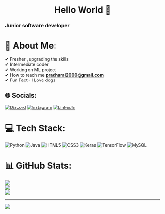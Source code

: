 
<h1 align="center">Hello World 👋 </h1>
<h3>Junior software developer</h3>


 # 💫 About Me:
✔ Fresher , upgrading the skills <br>✔ Intermediate coder<br>✔ Working on ML project<br>✔ How to reach me **pradharai2000@gmail.com** <br> ✔ Fun Fact - I Love dogs<br>


## 🌐 Socials:
[![Discord](https://img.shields.io/badge/Discord-%237289DA.svg?logo=discord&logoColor=white)](https://discord.gg/#6183) [![Instagram](https://img.shields.io/badge/Instagram-%23E4405F.svg?logo=Instagram&logoColor=white)](https://instagram.com/radha_rai_001) [![LinkedIn](https://img.shields.io/badge/LinkedIn-%230077B5.svg?logo=linkedin&logoColor=white)](https://linkedin.com/in/PRadharai) 

# 💻 Tech Stack:
![Python](https://img.shields.io/badge/python-3670A0?style=for-the-badge&logo=python&logoColor=ffdd54) ![Java](https://img.shields.io/badge/java-%23ED8B00.svg?style=for-the-badge&logo=java&logoColor=white) ![HTML5](https://img.shields.io/badge/html5-%23E34F26.svg?style=for-the-badge&logo=html5&logoColor=white) ![CSS3](https://img.shields.io/badge/css3-%231572B6.svg?style=for-the-badge&logo=css3&logoColor=white) ![Keras](https://img.shields.io/badge/Keras-%23D00000.svg?style=for-the-badge&logo=Keras&logoColor=white) ![TensorFlow](https://img.shields.io/badge/TensorFlow-%23FF6F00.svg?style=for-the-badge&logo=TensorFlow&logoColor=white) ![MySQL](https://img.shields.io/badge/mysql-%2300f.svg?style=for-the-badge&logo=mysql&logoColor=white)
# 📊 GitHub Stats:
![](https://github-readme-stats.vercel.app/api?username=githubkallu&theme=city_light&hide_border=true&include_all_commits=false&count_private=false)<br/>
![](https://github-readme-streak-stats.herokuapp.com/?user=githubkallu&theme=city_light&hide_border=true)<br/>
![](https://github-readme-stats.vercel.app/api/top-langs/?username=githubkallu&theme=city_light&hide_border=true&include_all_commits=false&count_private=false&layout=compact)

---
[![](https://visitcount.itsvg.in/api?id=githubkallu&icon=0&color=0)](https://visitcount.itsvg.in)

<!-- Proudly created with GPRM ( https://gprm.itsvg.in ) -->
